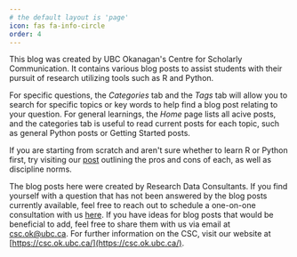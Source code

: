 ```yaml
---
# the default layout is 'page'
icon: fas fa-info-circle
order: 4
---
```


This blog was created by UBC Okanagan's Centre for Scholarly Communication. It contains various blog posts to assist students with their pursuit of research utilizing tools such as R and Python.

For specific questions, the *Categories* tab and the *Tags* tab will allow you to search for specific topics or key words to help find a blog post relating to your question. For general learnings, the *Home* page lists all acive posts, and the categories tab is useful to read current posts for each topic, such as general Python posts or Getting Started posts.

If you are starting from scratch and aren't sure whether to learn R or Python first, try visiting our [post](https://csc-ubc-okanagan.github.io/R-Python-Blog/posts/Python-vs-R-How-To-Decide/) outlining the pros and cons of each, as well as discipline norms.

The blog posts here were created by Research Data Consultants. If you find yourself with a question that has not been answered by the blog posts currently available, feel free to reach out to schedule a one-on-one consultation with us [here](https://csc.ok.ubc.ca/consultations/research-data-consultation/). If you have ideas for blog posts that would be beneficial to add, feel free to share them with us via email at [csc.ok@ubc.ca](mailto:csc.ok@ubc.ca). For further information on the CSC, visit our website at [https://csc.ok.ubc.ca/](https://csc.ok.ubc.ca/).